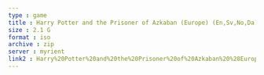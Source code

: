 ```yaml
---
type : game
title : Harry Potter and the Prisoner of Azkaban (Europe) (En,Sv,No,Da)
size : 2.1 G
format : iso
archive : zip
server : myrient
link2 : Harry%20Potter%20and%20the%20Prisoner%20of%20Azkaban%20%28Europe%29%20%28En%2CSv%2CNo%2CDa%29
---
```

